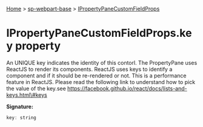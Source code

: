 <!-- docId=sp-webpart-base.ipropertypanecustomfieldprops.key -->

[Home](./index.md) &gt; [sp-webpart-base](./sp-webpart-base.md) &gt; [IPropertyPaneCustomFieldProps](./sp-webpart-base.ipropertypanecustomfieldprops.md)

# IPropertyPaneCustomFieldProps.key property

An UNIQUE key indicates the identity of this contorl. The PropertyPane uses ReactJS to render its components. ReactJS uses keys to identify a component and if it should be re-rendered or not. This is a performance feature in ReactJS. Please read the following link to understand how to pick the value of the key.see https://facebook.github.io/react/docs/lists-and-keys.html\#keys

**Signature:**
```javascript
key: string
```
